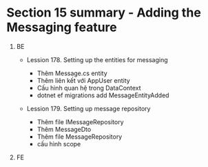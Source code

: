 # **Section 15 summary** - Adding the Messaging feature

1. BE

   - Lession 178. Setting up the entities for messaging

     - Thêm Message.cs entity
     - Thêm liên kết với AppUser entity
     - Cấu hình quan hệ trong DataContext
     - dotnet ef migrations add MessageEntityAdded

   - Lession 179. Setting up message repository
     - Thêm file IMessageRepository
     - Thêm MessageDto
     - Thêm file MessageRepository
     - cấu hình scope


2. FE
